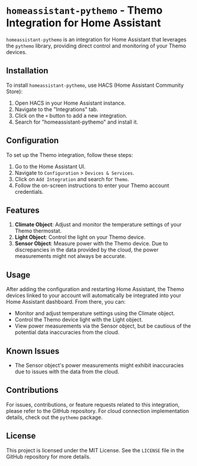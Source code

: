 # `homeassistant-pythemo` - Themo Integration for Home Assistant

`homeassistant-pythemo` is an integration for Home Assistant that leverages the `pythemo` library, providing direct control and monitoring of your Themo devices.

## Installation

To install `homeassistant-pythemo`, use HACS (Home Assistant Community Store):

1. Open HACS in your Home Assistant instance.
2. Navigate to the "Integrations" tab.
3. Click on the `+` button to add a new integration.
4. Search for "homeassistant-pythemo" and install it.

## Configuration

To set up the Themo integration, follow these steps:

1. Go to the Home Assistant UI.
2. Navigate to `Configuration` > `Devices & Services`.
3. Click on `Add Integration` and search for `Themo`.
4. Follow the on-screen instructions to enter your Themo account credentials.

## Features

1. **Climate Object**: Adjust and monitor the temperature settings of your Themo thermostat.
2. **Light Object**: Control the light on your Themo device.
3. **Sensor Object**: Measure power with the Themo device. Due to discrepancies in the data provided by the cloud, the power measurements might not always be accurate.

## Usage

After adding the configuration and restarting Home Assistant, the Themo devices linked to your account will automatically be integrated into your Home Assistant dashboard. From there, you can:

- Monitor and adjust temperature settings using the Climate object.
- Control the Themo device light with the Light object.
- View power measurements via the Sensor object, but be cautious of the potential data inaccuracies from the cloud.

## Known Issues

- The Sensor object's power measurements might exhibit inaccuracies due to issues with the data from the cloud.

## Contributions

For issues, contributions, or feature requests related to this integration, please refer to the GitHub repository. For cloud connection implementation details, check out the `pythemo` package.

## License

This project is licensed under the MIT License. See the `LICENSE` file in the GitHub repository for more details.
